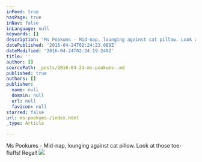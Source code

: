 ```yaml
---
inFeed: true
hasPage: true
inNav: false
inLanguage: null
keywords: []
description: 'Ms Pookums - Mid-nap, lounging against cat pillow. Look at those toe-fluffs! Regal!'
datePublished: '2016-04-24T02:24:23.089Z'
dateModified: '2016-04-24T02:24:19.248Z'
title: ''
author: []
sourcePath: _posts/2016-04-24-ms-pookums-.md
published: true
authors: []
publisher:
  name: null
  domain: null
  url: null
  favicon: null
starred: false
url: ms-pookums-/index.html
_type: Article

---
```

Ms Pookums - Mid-nap, lounging against cat pillow. Look at those toe-fluffs! Regal!
![](https://the-grid-user-content.s3-us-west-2.amazonaws.com/bea1bd94-7503-4397-a7a7-1ad6230401f6.jpg)